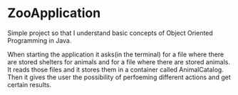 # ZooApplication
Simple project so that I understand basic concepts of Object Oriented Programming in Java.

When starting the application it asks(in the terminal) for a file where there are stored shelters for animals and for a file where there are stored animals. It reads those files and it stores them in a container called AnimalCatalog. Then it gives the user the possibility of perfoeming different actions and get certain results.
